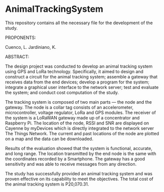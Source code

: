 # AnimalTrackingSystem
This repository contains all the necessary file for the development of the study.

PROPONENTS:

Cuenco, L.
Jardiniano, K.

ABSTRACT:

The design project was conducted to develop an animal tracking system using GPS and LoRa technology. Specifically, it aimed to design and construct a circuit for the animal tracking system; assemble a gateway that receives data from the end devices; develop a program for the system; integrate a graphical user interface to the network server; test and evaluate the system; and conduct cost computation of the study.

The tracking system is composed of two main parts — the node and the gateway. The node is a collar tag consists of an accelerometer, microcontroller, voltage regulator, LoRa and GPS modules. The receiver of the system is a LoRaWAN gateway made up of a concentrator and Raspberry Pi. The location of the node, RSSI and SNR are displayed on Cayenne by myDevices which is directly integrated to the network server The Things Network. The current and past locations of the node are plotted on a map and the data can be downloaded.

Results of the evaluation showed that the system is functional, accurate, and long range. The location transmitted by the end node is the same with the coordinates recorded by a Smartphone. The gateway has a good sensitivity and was able to receive messages from any direction.

The study has successfully provided an animal tracking system and was proven effective on its capability to meet the objectives. The total cost of the animal tracking system is P20,070.31.
